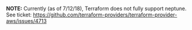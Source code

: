 **NOTE:** Currently (as of 7/12/18), Terraform does not fully support neptune. See ticket: https://github.com/terraform-providers/terraform-provider-aws/issues/4713